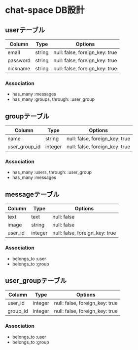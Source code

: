 
# chat-space DB設計
## userテーブル
|Column|Type|Options|
|------|----|-------|
|email|string|null: false, foreign_key: true|
|password|string|null: false, foreign_key: true|
|nickname|string|null: false, foreign_key: true|
### Association
- has_many :messages
- has_many :groups, through: :user_group

## groupテーブル
|Column|Type|Options|
|------|----|-------|
|name|string|null: false, foreign_key: true|
|user_group_id|integer|null: false, foreign_key: true|
### Association
- has_many :users, through: :user_group
- has_many :messages

## messageテーブル
|Column|Type|Options|
|------|----|-------|
|text|text|null: false|
|image|string|null: false|
|user_id|integer|null: false, foreign_key: true|
### Association
- belongs_to :user
- belongs_to :group

## user_groupテーブル
|Column|Type|Options|
|------|----|-------|
|user_id|integer|null: false, foreign_key: true|
|group_id|integer|null: false, foreign_key: true|
### Association
- belongs_to :user
- belongs_to :group


